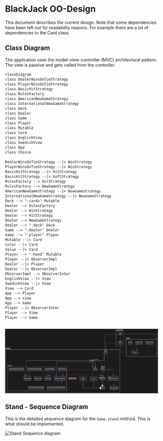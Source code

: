 # BlackJack OO-Design
This document describes the current design. Note that some dependencies have been left out for readability reasons. For example there are a lot of dependencies to the Card class.

## Class Diagram
The application uses the model-view-controller (MVC) architectural pattern. The view is passive and gets called from the controller. 

```mermaid
classDiagram
class DealerWinsOnTieStrategy
class PlayerWinsOnTieStrategy
class BasicHitStrategy
class RulesFactory
class AmericanNewGameStrategy
class InternationalNewGameStrategy
class Deck
class Dealer
class Game
class Player
class Mutable
class Card
class EnglishView
class SwedishView
class App
class Choice

DealerWinsOnTieStrategy --|> WinStrategy
PlayerWinsOnTieStrategy --|> WinStrategy
BasicHitStrategy --|> HitStrategy
BasicHitStrategy --|> SoftStrategy
RulesFactory --> HitStrategy
RulesFactory --> NewGameStrategy
AmericanNewGameStrategy --|> NewGameStrategy
InternationalNewGameStrategy --|> NewGameStrategy
Deck --> "-cards" Mutable
Dealer --> RulesFactory
Dealer --> WinStrategy
Dealer --> HitStrategy
Dealer --> NewGameStrategy
Dealer --> "-deck" Deck
Game --> "-dealer" Dealer
Game --> "-player" Player
Mutable --|> Card
Color --|> Card
Value --|> Card
Player --> "-hand" Mutable
Player --|> ObserverImpl
Dealer --|> Player
Dealer --|> ObserverImpl
ObserverImpl --> ObserverInter
EnglishView --|> View
SwedishView --|> View
View --> Card
App --> Player
App --> view
App --> Game
Player --|> ObserverInter
Player --> View
Player --> Game


```
![class diagram](img/Classdiagram_A3.jpg)


## Stand - Sequence Diagram
This is the detailed sequence diagram for the `Game.stand` method. This is what should be implemented.

![Stand Sequence diagram](img/stand_seq.jpg)
